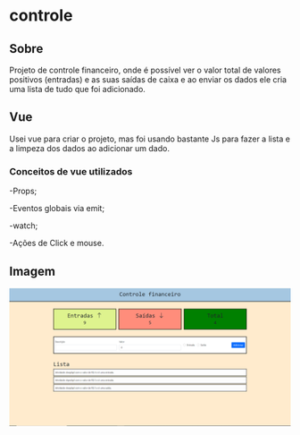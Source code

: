# controle

## Sobre

Projeto de controle financeiro, onde é possível ver o valor total de valores positivos (entradas) e as suas saídas de caixa e ao enviar os dados ele cria uma lista de tudo que foi adicionado.

## Vue

Usei vue para criar o projeto, mas foi usando bastante Js para fazer a lista e a limpeza dos dados ao adicionar um dado.

### Conceitos de vue utilizados

-Props;

-Eventos globais via emit;

-watch;

-Ações de Click e mouse.

## Imagem

<img src="https://github.com/JuanGustavo007/controle/blob/main/src/assets/controle.PNG"></img>
